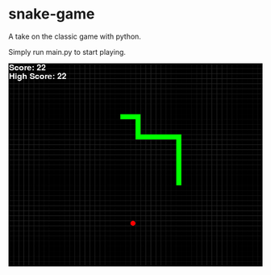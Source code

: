 # snake-game
A take on the classic game with python.

Simply run main.py to start playing.

![](images/screenshot.png)
